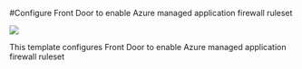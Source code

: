 #Configure Front Door to enable Azure managed application firewall ruleset 

<a href="https://portal.azure.com/#create/Microsoft.Template/uri/https%3A%2F%2Fraw.githubusercontent.com%2FAzure%2Fazure-quickstart-templates%2Fmaster%2F201-front-door-managed-waf-ruleset%2Fazuredeploy.json" target="_blank">
    <img src="http://azuredeploy.net/deploybutton.png"/>
</a>
</a>

This template configures Front Door to enable Azure managed application firewall ruleset 